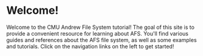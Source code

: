 # Welcome!

Welcome to the CMU Andrew File System tutorial! The goal of this site is to provide a convenient
resource for learning about AFS. You'll find various guides and references about the AFS file system, as well as some examples and tutorials.
Click on the navigation links on the left to get started!
